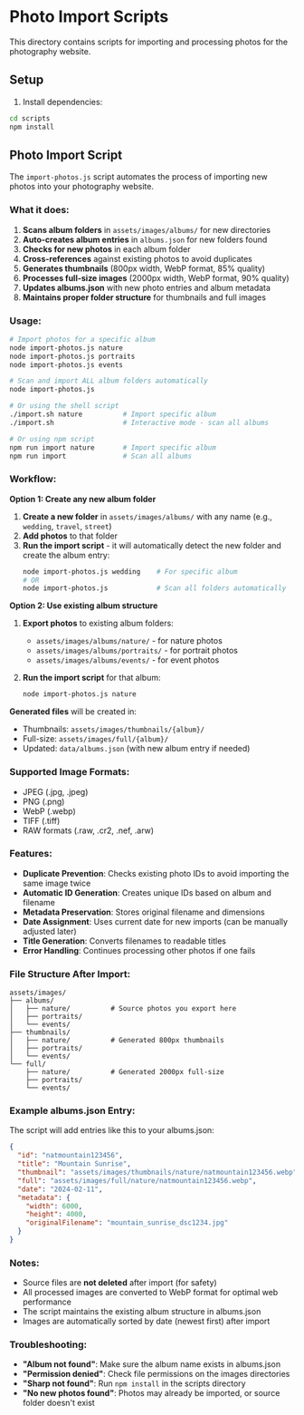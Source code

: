 # Photo Import Scripts

This directory contains scripts for importing and processing photos for the photography website.

## Setup

1. Install dependencies:
```bash
cd scripts
npm install
```

## Photo Import Script

The `import-photos.js` script automates the process of importing new photos into your photography website.

### What it does:

1. **Scans album folders** in `assets/images/albums/` for new directories
2. **Auto-creates album entries** in `albums.json` for new folders found
3. **Checks for new photos** in each album folder
4. **Cross-references** against existing photos to avoid duplicates
5. **Generates thumbnails** (800px width, WebP format, 85% quality)
6. **Processes full-size images** (2000px width, WebP format, 90% quality)
7. **Updates albums.json** with new photo entries and album metadata
8. **Maintains proper folder structure** for thumbnails and full images

### Usage:

```bash
# Import photos for a specific album
node import-photos.js nature
node import-photos.js portraits  
node import-photos.js events

# Scan and import ALL album folders automatically
node import-photos.js

# Or using the shell script
./import.sh nature          # Import specific album
./import.sh                 # Interactive mode - scan all albums

# Or using npm script
npm run import nature       # Import specific album
npm run import              # Scan all albums
```

### Workflow:

**Option 1: Create any new album folder**
1. **Create a new folder** in `assets/images/albums/` with any name (e.g., `wedding`, `travel`, `street`)
2. **Add photos** to that folder
3. **Run the import script** - it will automatically detect the new folder and create the album entry:
   ```bash
   node import-photos.js wedding    # For specific album
   # OR
   node import-photos.js            # Scan all folders automatically
   ```

**Option 2: Use existing album structure**
1. **Export photos** to existing album folders:
   - `assets/images/albums/nature/` - for nature photos
   - `assets/images/albums/portraits/` - for portrait photos  
   - `assets/images/albums/events/` - for event photos

2. **Run the import script** for that album:
   ```bash
   node import-photos.js nature
   ```

**Generated files** will be created in:
- Thumbnails: `assets/images/thumbnails/{album}/`
- Full-size: `assets/images/full/{album}/`
- Updated: `data/albums.json` (with new album entry if needed)

### Supported Image Formats:

- JPEG (.jpg, .jpeg)
- PNG (.png)
- WebP (.webp)
- TIFF (.tiff)
- RAW formats (.raw, .cr2, .nef, .arw)

### Features:

- **Duplicate Prevention**: Checks existing photo IDs to avoid importing the same image twice
- **Automatic ID Generation**: Creates unique IDs based on album and filename
- **Metadata Preservation**: Stores original filename and dimensions
- **Date Assignment**: Uses current date for new imports (can be manually adjusted later)
- **Title Generation**: Converts filenames to readable titles
- **Error Handling**: Continues processing other photos if one fails

### File Structure After Import:

```
assets/images/
├── albums/
│   ├── nature/          # Source photos you export here
│   ├── portraits/       
│   └── events/
├── thumbnails/
│   ├── nature/          # Generated 800px thumbnails
│   ├── portraits/
│   └── events/
└── full/
    ├── nature/          # Generated 2000px full-size
    ├── portraits/
    └── events/
```

### Example albums.json Entry:

The script will add entries like this to your albums.json:

```json
{
  "id": "natmountain123456",
  "title": "Mountain Sunrise",
  "thumbnail": "assets/images/thumbnails/nature/natmountain123456.webp",
  "full": "assets/images/full/nature/natmountain123456.webp", 
  "date": "2024-02-11",
  "metadata": {
    "width": 6000,
    "height": 4000,
    "originalFilename": "mountain_sunrise_dsc1234.jpg"
  }
}
```

### Notes:

- Source files are **not deleted** after import (for safety)
- All processed images are converted to WebP format for optimal web performance
- The script maintains the existing album structure in albums.json
- Images are automatically sorted by date (newest first) after import

### Troubleshooting:

- **"Album not found"**: Make sure the album name exists in albums.json
- **"Permission denied"**: Check file permissions on the images directories
- **"Sharp not found"**: Run `npm install` in the scripts directory
- **"No new photos found"**: Photos may already be imported, or source folder doesn't exist
